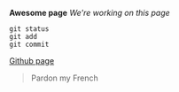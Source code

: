 **Awesome page**
*We're working on this page*

```
git status
git add 
git commit
```
[Github page](https://github.com/choff999/phase-0-gps-1/pull/1)
> Pardon my French